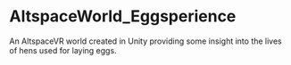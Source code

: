 # AltspaceWorld_Eggsperience
An AltspaceVR world created in Unity providing some insight into the lives of hens used for laying eggs.
